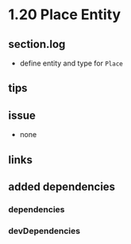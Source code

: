 # 1.20 Place Entity

## section.log

- define entity and type for `Place`

## tips

## issue

- none

## links

## added dependencies

### dependencies

### devDependencies
